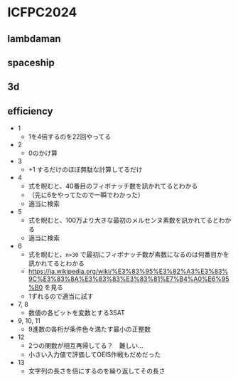 # ICFPC2024

## lambdaman

## spaceship

## 3d

## efficiency


* 1
  * 1を4倍するのを22回やってる
* 2
  * 0のかけ算
* 3
  * +1 するだけのほぼ無駄な計算してるだけ
* 4 
  * 式を睨むと、40番目のフィボナッチ数を訊かれてるとわかる
  * （先に6をやってたので一瞬でわかった）
  * 適当に検索
* 5 
  * 式を睨むと、100万より大きな最初のメルセンヌ素数を訊かれてるとわかる
  * 適当に検索
* 6 
  * 式を睨むと、`n>30` で最初にフィボナッチ数が素数になるのは何番目かを訊かれてるとわかる
  * https://ja.wikipedia.org/wiki/%E3%83%95%E3%82%A3%E3%83%9C%E3%83%8A%E3%83%83%E3%83%81%E7%B4%A0%E6%95%B0 を見る
  * 1ずれるので適当に試す
* 7, 8 
  * 数値の各ビットを変数とする3SAT
* 9, 10, 11 
  * 9進数の各桁が条件色々満たす最小の正整数
* 12
  * 2つの関数が相互再帰してる？　難しい…
  * 小さい入力値で評価してOEIS作戦もだめだった
* 13
  * 文字列の長さを倍にするのを繰り返してその長さ